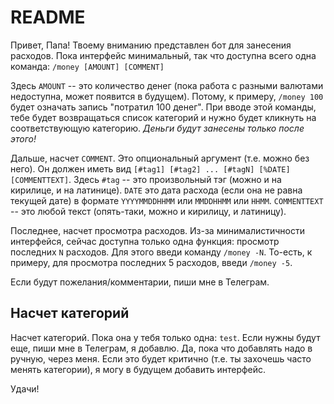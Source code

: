 README
======

Привет, Папа!
Твоему вниманию представлен бот для занесения расходов. Пока интерфейс минимальный, так что доступна всего одна команда:
`/money [AMOUNT] [COMMENT]`

Здесь `AMOUNT` -- это количество денег (пока работа с разными валютами недоступна, может появится в будущем). Потому, к примеру, `/money 100` будет означать запись "потратил 100 денег". При вводе этой команды, тебе будет возвращаться список категорий и нужно будет кликнуть на соответствующую категорию. *Деньги будут занесены только после этого!*

Дальше, насчет `COMMENT`. Это опциональный аргумент (т.е. можно без него). Он должен иметь вид `[#tag1] [#tag2] ... [#tagN] [%DATE] [COMMENTTEXT]`. Здесь `#tag` -- это произвольный тэг (можно и на кирилице, и на латинице). `DATE` это дата расхода (если она не равна текущей дате) в формате `YYYYMMDDHHMM` или `MMDDHHMM` или `HHMM`. `COMMENTTEXT` -- это любой текст (опять-таки, можно и кирилицу, и латиницу).

Последнее, насчет просмотра расходов. Из-за минималистичности интерфейся, сейчас доступна только одна функция: просмотр последних `N` расходов. Для этого введи команду `/money -N`. То-есть, к примеру, для просмотра последних 5 расходов, введи `/money -5`.

Если будут пожелания/комментарии, пиши мне в Телеграм.

## Насчет категорий
Насчет категорий. Пока она у тебя только одна: `test`. Если нужны будут еще, пиши мне в Телеграм, я добавлю. Да, пока что добавлять надо в ручную, через меня. Если это будет критично (т.е. ты захочешь часто менять категории), я могу в будущем добавить интерфейс.


Удачи!
